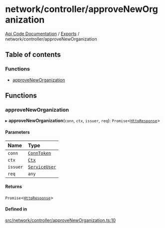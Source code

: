 # network/controller/approveNewOrganization
 
[Api Code Documentation](../README.md) / [Exports](../modules.md) / network/controller/approveNewOrganization

## Table of contents

### Functions

- [approveNewOrganization](network_controller_approveNewOrganization.md#approveneworganization)

## Functions

### approveNewOrganization

▸ **approveNewOrganization**(`conn`, `ctx`, `issuer`, `req`): `Promise`\<[`HttpResponse`](httpd_lib.md#httpresponse)\>

#### Parameters

| Name | Type |
| :------ | :------ |
| `conn` | [`ConnToken`](service_conn.md#conntoken) |
| `ctx` | [`Ctx`](../interfaces/lib_ctx.Ctx.md) |
| `issuer` | [`ServiceUser`](../interfaces/service_domain_organization_service_user.ServiceUser.md) |
| `req` | `any` |

#### Returns

`Promise`\<[`HttpResponse`](httpd_lib.md#httpresponse)\>

#### Defined in

[src/network/controller/approveNewOrganization.ts:10](https://github.com/openkfw/TruBudget/blob/086d599/api/src/network/controller/approveNewOrganization.ts#L10)
